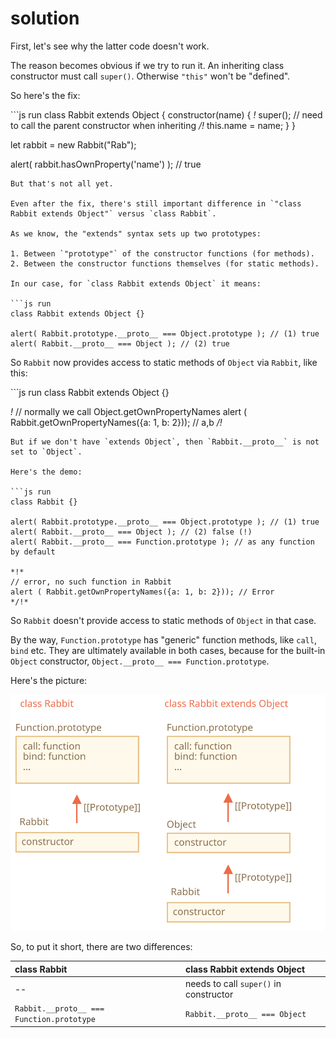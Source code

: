 # solution

First, let's see why the latter code doesn't work.

The reason becomes obvious if we try to run it. An inheriting class constructor must call `super()`. Otherwise `"this"` won't be "defined".

So here's the fix:

\`\`\`js run class Rabbit extends Object { constructor\(name\) { _!_ super\(\); // need to call the parent constructor when inheriting _/!_ this.name = name; } }

let rabbit = new Rabbit\("Rab"\);

alert\( rabbit.hasOwnProperty\('name'\) \); // true

```text
But that's not all yet.

Even after the fix, there's still important difference in `"class Rabbit extends Object"` versus `class Rabbit`.

As we know, the "extends" syntax sets up two prototypes:

1. Between `"prototype"` of the constructor functions (for methods).
2. Between the constructor functions themselves (for static methods).

In our case, for `class Rabbit extends Object` it means:

```js run
class Rabbit extends Object {}

alert( Rabbit.prototype.__proto__ === Object.prototype ); // (1) true
alert( Rabbit.__proto__ === Object ); // (2) true
```

So `Rabbit` now provides access to static methods of `Object` via `Rabbit`, like this:

\`\`\`js run class Rabbit extends Object {}

_!_ // normally we call Object.getOwnPropertyNames alert \( Rabbit.getOwnPropertyNames\({a: 1, b: 2}\)\); // a,b _/!_

```text
But if we don't have `extends Object`, then `Rabbit.__proto__` is not set to `Object`.

Here's the demo:

```js run
class Rabbit {}

alert( Rabbit.prototype.__proto__ === Object.prototype ); // (1) true
alert( Rabbit.__proto__ === Object ); // (2) false (!)
alert( Rabbit.__proto__ === Function.prototype ); // as any function by default

*!*
// error, no such function in Rabbit
alert ( Rabbit.getOwnPropertyNames({a: 1, b: 2})); // Error
*/!*
```

So `Rabbit` doesn't provide access to static methods of `Object` in that case.

By the way, `Function.prototype` has "generic" function methods, like `call`, `bind` etc. They are ultimately available in both cases, because for the built-in `Object` constructor, `Object.__proto__ === Function.prototype`.

Here's the picture:

![](../../../../.gitbook/assets/rabbit-extends-object.svg)

So, to put it short, there are two differences:

| class Rabbit | class Rabbit extends Object |
| :--- | :--- |
| -- | needs to call `super()` in constructor |
| `Rabbit.__proto__ === Function.prototype` | `Rabbit.__proto__ === Object` |

